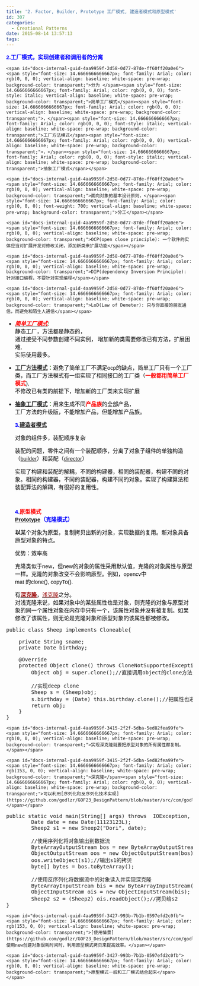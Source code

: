 ```yaml
---
title: '2. Factor, Builder, Prototype 工厂模式, 建造者模式和原型模式'
id: 307
categories:
  - Creational Patterns
date: 2015-08-14 13:57:13
tags:
---
```


<span id="docs-internal-guid-4aa9959f-2d58-0d77-87de-ff60ff20a0e6"><span style="font-size: 14.6666666666667px; font-family: Arial; color: rgb(0, 0, 255); font-weight: 700; vertical-align: baseline; white-space: pre-wrap; background-color: transparent;">2.工厂模式，实现创建者和调用者的分离</span></span>

	<span id="docs-internal-guid-4aa9959f-2d58-0d77-87de-ff60ff20a0e6"><span style="font-size: 14.6666666666667px; font-family: Arial; color: rgb(0, 0, 0); vertical-align: baseline; white-space: pre-wrap; background-color: transparent;">分为 </span><span style="font-size: 14.6666666666667px; font-family: Arial; color: rgb(0, 0, 0); font-style: italic; vertical-align: baseline; white-space: pre-wrap; background-color: transparent;">简单工厂模式</span><span style="font-size: 14.6666666666667px; font-family: Arial; color: rgb(0, 0, 0); vertical-align: baseline; white-space: pre-wrap; background-color: transparent;">，</span><span style="font-size: 14.6666666666667px; font-family: Arial; color: rgb(0, 0, 0); font-style: italic; vertical-align: baseline; white-space: pre-wrap; background-color: transparent;">工厂方法模式</span><span style="font-size: 14.6666666666667px; font-family: Arial; color: rgb(0, 0, 0); vertical-align: baseline; white-space: pre-wrap; background-color: transparent;">，</span><span style="font-size: 14.6666666666667px; font-family: Arial; color: rgb(0, 0, 0); font-style: italic; vertical-align: baseline; white-space: pre-wrap; background-color: transparent;">抽象工厂模式</span></span>

	<span id="docs-internal-guid-4aa9959f-2d58-0d77-87de-ff60ff20a0e6"><span style="font-size: 14.6666666666667px; font-family: Arial; color: rgb(0, 0, 0); vertical-align: baseline; white-space: pre-wrap; background-color: transparent;">面向对象的基本设计原则，</span><span style="font-size: 14.6666666666667px; font-family: Arial; color: rgb(0, 0, 0); font-weight: 700; vertical-align: baseline; white-space: pre-wrap; background-color: transparent;">分工</span></span>

	<span id="docs-internal-guid-4aa9959f-2d58-0d77-87de-ff60ff20a0e6"><span style="font-size: 14.6666666666667px; font-family: Arial; color: rgb(0, 0, 0); vertical-align: baseline; white-space: pre-wrap; background-color: transparent;">OCP(open close principle): 一个软件的实体应当对扩展开发对修改关闭，添加新类来扩展功能</span></span>

	<span id="docs-internal-guid-4aa9959f-2d58-0d77-87de-ff60ff20a0e6"><span style="font-size: 14.6666666666667px; font-family: Arial; color: rgb(0, 0, 0); vertical-align: baseline; white-space: pre-wrap; background-color: transparent;">DIP(dependency Inversion Principle): 针对接口编程，不要针对实现编程</span></span>

	<span id="docs-internal-guid-4aa9959f-2d58-0d77-87de-ff60ff20a0e6"><span style="font-size: 14.6666666666667px; font-family: Arial; color: rgb(0, 0, 0); vertical-align: baseline; white-space: pre-wrap; background-color: transparent;">LoD(Law of Demeter): 只与你直接的朋友通信，而避免和陌生人通信</span></span>

*   <span id="docs-internal-guid-4aa9959f-2d58-0d77-87de-ff60ff20a0e6"><span style="font-size: 14.6666666666667px; font-family: Arial; font-weight: 700; vertical-align: baseline; white-space: pre-wrap; background-color: transparent;">_<u>**[<span style="color:#FF0000;">简单工厂模式</span>](https://github.com/godlzr/GOF23_DesignPattern/tree/master/src/com/godlzr/GOF23/factory/simpleFactory)**</u>_</span><span style="font-size: 14.6666666666667px; font-family: Arial; color: rgb(56, 118, 29); font-weight: 700; vertical-align: baseline; white-space: pre-wrap; background-color: transparent;">:</span><span style="font-size: 14.6666666666667px; font-family: Arial; color: rgb(0, 0, 0); font-weight: 700; vertical-align: baseline; white-space: pre-wrap; background-color: transparent;"> </span><span style="font-size: 14.6666666666667px; font-family: Arial; color: rgb(0, 0, 0); vertical-align: baseline; white-space: pre-wrap; background-color: transparent;">静态工厂，方法都是静态的， 通过接受不同参数创建不同实例， 增加新的类需要修改已有方法，扩展困难, 实际使用最多。</span></span>
*   <span id="docs-internal-guid-4aa9959f-2d58-0d77-87de-ff60ff20a0e6"><span style="font-size: 14.6666666666667px; font-family: Arial; color: rgb(56, 118, 29); font-weight: 700; vertical-align: baseline; white-space: pre-wrap; background-color: transparent;">[工厂方法模式](https://github.com/godlzr/GOF23_DesignPattern/tree/master/src/com/godlzr/GOF23/factory/facotryMethod)：</span><span style="font-size: 14.6666666666667px; font-family: Arial; color: rgb(0, 0, 0); vertical-align: baseline; white-space: pre-wrap; background-color: transparent;">避免了简单工厂不满足ocp的缺点，简单工厂只有一个工厂类，而工厂方法模式有一组实现了相同接口的工厂类（</span><span style="font-size: 14.6666666666667px; font-family: Arial; color: rgb(255, 0, 0); font-weight: 700; vertical-align: baseline; white-space: pre-wrap; background-color: transparent;">一般都用简单工厂模式</span><span style="font-size: 14.6666666666667px; font-family: Arial; color: rgb(0, 0, 0); vertical-align: baseline; white-space: pre-wrap; background-color: transparent;">), 不修改已有类的前提下，增加新的工厂类来实现扩展</span></span>
*   <span id="docs-internal-guid-4aa9959f-2d58-0d77-87de-ff60ff20a0e6"><span style="font-size: 14.6666666666667px; font-family: Arial; color: rgb(56, 118, 29); font-weight: 700; vertical-align: baseline; white-space: pre-wrap; background-color: transparent;">[抽象工厂模式](https://github.com/godlzr/GOF23_DesignPattern/tree/master/src/com/godlzr/GOF23/factory/abstractFactory)：</span><span style="font-size: 14.6666666666667px; font-family: Arial; color: rgb(0, 0, 0); vertical-align: baseline; white-space: pre-wrap; background-color: transparent;">用来生成不同</span><span style="font-size: 14.6666666666667px; font-family: Arial; color: rgb(255, 0, 0); font-weight: 700; vertical-align: baseline; white-space: pre-wrap; background-color: transparent;">产品族</span><span style="font-size: 14.6666666666667px; font-family: Arial; color: rgb(0, 0, 0); vertical-align: baseline; white-space: pre-wrap; background-color: transparent;">的全部产品， 工厂方法的升级版，不能增加产品，但能增加产品族。</span></span>

	<span id="docs-internal-guid-4aa9959f-2d59-3f8c-0b02-4fd6a6d4fb76"><span style="font-size: 14.6666666666667px; font-family: Arial; color: rgb(0, 0, 255); font-weight: 700; vertical-align: baseline; white-space: pre-wrap; background-color: transparent;">3.[建造者模式](https://github.com/godlzr/GOF23_DesignPattern/tree/master/src/com/godlzr/GOF23/builder)</span></span>

	<span id="docs-internal-guid-4aa9959f-2d59-3f8c-0b02-4fd6a6d4fb76"><span style="font-size: 14.6666666666667px; font-family: Arial; color: rgb(0, 0, 0); vertical-align: baseline; white-space: pre-wrap; background-color: transparent;">对象的组件多，装配顺序复杂</span></span>

	<span id="docs-internal-guid-4aa9959f-2d59-3f8c-0b02-4fd6a6d4fb76"><span style="font-size: 14.6666666666667px; font-family: Arial; color: rgb(0, 0, 0); vertical-align: baseline; white-space: pre-wrap; background-color: transparent;">装配的问题，零件之间有一个装配顺序，分离了对象子组件的单独构造（[builder](https://github.com/godlzr/GOF23_DesignPattern/blob/master/src/com/godlzr/GOF23/builder/godlzrAirshipBuilder.java)）和装配（[director](https://github.com/godlzr/GOF23_DesignPattern/blob/master/src/com/godlzr/GOF23/builder/godlzrAirshipDirector.java)）</span></span>

	<span id="docs-internal-guid-4aa9959f-2d59-3f8c-0b02-4fd6a6d4fb76"><span style="font-size: 14.6666666666667px; font-family: Arial; color: rgb(0, 0, 0); vertical-align: baseline; white-space: pre-wrap; background-color: transparent;">实现了构建和装配的解耦，不同的构建器，相同的装配器，构建不同的对象。相同的构建器，不同的装配器，构建不同的对象。实现了构建算法和装配算法的解耦，有很好的复用性。</span></span>

	&nbsp;

	<span id="docs-internal-guid-4aa9959f-3415-2f2f-5dba-5ed82fea99fe"><span style="font-size: 14.6666666666667px; font-family: Arial; color: rgb(0, 0, 255); font-weight: 700; vertical-align: baseline; white-space: pre-wrap; background-color: transparent;">4.</span><span style="color:#FF0000;"><span style="font-size: 14.6666666666667px; font-family: Arial; font-weight: 700; vertical-align: baseline; white-space: pre-wrap; background-color: transparent;">原型模式 </span></span><span style="font-size: 14.6666666666667px; font-family: Arial; color: rgb(0, 0, 255); font-weight: 700; vertical-align: baseline; white-space: pre-wrap; background-color: transparent;">[Prototype](https://github.com/godlzr/GOF23_DesignPattern/tree/master/src/com/godlzr/GOF23/prototype)（克隆模式）</span></span>

	<span id="docs-internal-guid-4aa9959f-3415-2f2f-5dba-5ed82fea99fe"><span style="font-size: 14.6666666666667px; font-family: Arial; color: rgb(0, 0, 0); font-weight: 700; vertical-align: baseline; white-space: pre-wrap; background-color: transparent;">以</span><span style="font-size: 14.6666666666667px; font-family: Arial; color: rgb(0, 0, 0); vertical-align: baseline; white-space: pre-wrap; background-color: transparent;">某个对象为原型，复制拷贝出新的对象，实现数据的复用。新对象具备原型对象的特点。</span></span>

	<span id="docs-internal-guid-4aa9959f-3415-2f2f-5dba-5ed82fea99fe"><span style="font-size: 14.6666666666667px; font-family: Arial; color: rgb(0, 0, 0); vertical-align: baseline; white-space: pre-wrap; background-color: transparent;">优势：效率高</span></span>

	<span id="docs-internal-guid-4aa9959f-3415-2f2f-5dba-5ed82fea99fe"><span style="font-size: 14.6666666666667px; font-family: Arial; color: rgb(0, 0, 0); vertical-align: baseline; white-space: pre-wrap; background-color: transparent;">克隆类似于new，但new的对象的属性采用默认值，克隆的对象属性与原型一样。克隆的对象改变不会影响原型。例如，opencv中 mat 的clone(), copyTo().</span></span>

	<span id="docs-internal-guid-4aa9959f-3415-2f2f-5dba-5ed82fea99fe"><span style="font-size: 14.6666666666667px; font-family: Arial; color: rgb(0, 0, 0); vertical-align: baseline; white-space: pre-wrap; background-color: transparent;">有</span>[<span style="font-size: 14.6666666666667px; font-family: Arial; color: rgb(153, 0, 0); font-weight: 700; vertical-align: baseline; white-space: pre-wrap; background-color: transparent;">深克隆</span>](https://github.com/godlzr/GOF23_DesignPattern/blob/master/src/com/godlzr/GOF23/prototype/Sheep.java)<span style="font-size: 14.6666666666667px; font-family: Arial; color: rgb(0, 0, 0); vertical-align: baseline; white-space: pre-wrap; background-color: transparent;">，</span>[<span style="font-size: 14.6666666666667px; font-family: Arial; color: rgb(153, 0, 0); vertical-align: baseline; white-space: pre-wrap; background-color: transparent;">浅克隆</span>](https://github.com/godlzr/GOF23_DesignPattern/blob/master/src/com/godlzr/GOF23/prototype/Sheep2.java)<span style="font-size: 14.6666666666667px; font-family: Arial; color: rgb(0, 0, 0); vertical-align: baseline; white-space: pre-wrap; background-color: transparent;">之分。 对浅克隆来说，如果对象中的某些属性也是对象，则克隆的对象与原型对象的同一个属性对象在内存中只有一个，该属性对象并没有被复制。如果修改了该属性，则无论是克隆对象和原型对象的该属性都被修改。</span></span>

<pre class="brush:java;">
public class Sheep implements Cloneable{ 

	private String sname;
	private Date birthday;

	@Override
	protected Object clone() throws CloneNotSupportedException {
		Object obj = super.clone();//直接调用object的clone方法

		//实现deep clone
		Sheep s = (Sheep)obj;
		s.birthday = (Date) this.birthday.clone();//把属性也进行克隆
		return obj;
	}
}</pre>

	<span id="docs-internal-guid-4aa9959f-3415-2f2f-5dba-5ed82fea99fe"><span style="font-size: 14.6666666666667px; font-family: Arial; color: rgb(0, 0, 0); vertical-align: baseline; white-space: pre-wrap; background-color: transparent;">实现深克隆就要把原型对象的所有属性都复制。</span></span>

	<span id="docs-internal-guid-4aa9959f-3415-2f2f-5dba-5ed82fea99fe"><span style="font-size: 14.6666666666667px; font-family: Arial; color: rgb(153, 0, 0); vertical-align: baseline; white-space: pre-wrap; background-color: transparent;">深克隆</span><span style="font-size: 14.6666666666667px; font-family: Arial; color: rgb(0, 0, 0); vertical-align: baseline; white-space: pre-wrap; background-color: transparent;">可以利用[序列化和反序列化技术实现](https://github.com/godlzr/GOF23_DesignPattern/blob/master/src/com/godlzr/GOF23/prototype/Client2.java)。</span></span>

<pre class="brush:java;">
public static void main(String[] args) throws  IOException, ClassNotFoundException {
		Date date = new Date(11123123L);
		Sheep2 s1 = new Sheep2(&quot;Dori&quot;, date);

		//使用序列化将对象输出到数据流
		ByteArrayOutputStream bos = new ByteArrayOutputStream();
		ObjectOutputStream oos = new ObjectOutputStream(bos);
		oos.writeObject(s1);//输出s1的拷贝
		byte[] bytes = bos.toByteArray();

		//使用反序列化将数据流中的对象读入并实现深克隆
		ByteArrayInputStream bis = new ByteArrayInputStream(bytes);
		ObjectInputStream ois = new ObjectInputStream(bis);
		Sheep2 s2 = (Sheep2) ois.readObject();//拷贝给s2
}</pre>

	<span id="docs-internal-guid-4aa9959f-3427-993b-7b1b-0597efd2c0fb"><span style="font-size: 14.6666666666667px; font-family: Arial; color: rgb(153, 0, 0); vertical-align: baseline; white-space: pre-wrap; background-color: transparent;">[使用情景](https://github.com/godlzr/GOF23_DesignPattern/blob/master/src/com/godlzr/GOF23/prototype/Client3.java)：使用new创建对象很耗时间时，利用原型模式拷贝来提高效率。</span></span>

	<span id="docs-internal-guid-4aa9959f-3427-993b-7b1b-0597efd2c0fb"><span style="font-size: 14.6666666666667px; font-family: Arial; color: rgb(0, 0, 0); vertical-align: baseline; white-space: pre-wrap; background-color: transparent;">原型模式一般和工厂模式结合起来</span></span>

<div>
	&nbsp;
</div>